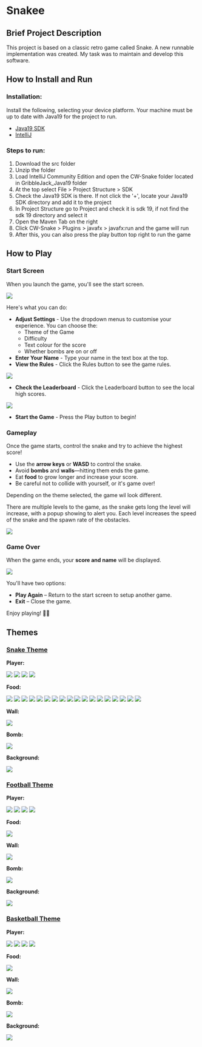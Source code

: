 
# Snakee

## Brief Project Description
This project is based on a classic retro game called Snake. A new runnable implementation was created. My task was to maintain and develop this software.
  

## How to Install and Run

### Installation:
Install the following, selecting your device platform. Your machine must be up to date with Java19 for the project to run.
- [Java19 SDK](https://www.oracle.com/uk/java/technologies/downloads/#jdk19)
- [IntelliJ](https://www.jetbrains.com/idea/download/#section=windows)

### Steps to run:
1. Download the src folder
2. Unzip the folder
3. Load IntelliJ Community Edition and open the CW-Snake folder located in GribbleJack_Java19 folder
4. At the top select File > Project Structure > SDK 
5. Check the Java19 SDK is there. If not click the '+', locate your Java19 SDK directory and add it to the project
6. In Project Structure go to Project and check it is sdk 19, if not find the sdk 19 directory and select it
7. Open the Maven Tab on the right
8. Click CW-Snake > Plugins > javafx > javafx:run and the game will run
9. After this, you can also press the play button top right to run the game

  

## How to Play

### Start Screen
When you launch the game, you'll see the start screen. 

![](screenshots/screens/start_screen.png)

Here's what you can do:
- **Adjust Settings** - Use the dropdown menus to customise your experience. You can choose the:
    - Theme of the Game
    - Difficulty
    - Text colour for the score
    - Whether bombs are on or off
- **Enter Your Name** - Type your name in the text box at the top.
- **View the Rules** - Click the Rules button to see the game rules. 

![](screenshots/screens/rules_screen.png)


- **Check the Leaderboard** - Click the Leaderboard button to see the local high scores. 

![](screenshots/screens/leaderboard_screen.png)


- **Start the Game** - Press the Play button to begin!




### Gameplay
Once the game starts, control the snake and try to achieve the highest score!
- Use the **arrow keys** or **WASD** to control the snake.
- Avoid **bombs** and **walls**—hitting them ends the game.
- Eat **food** to grow longer and increase your score.
- Be careful not to collide with yourself, or it's game over!

Depending on the theme selected, the game wil look different.

There are multiple levels to the game, as the snake gets long the level will increase, with a popup showing to alert you. Each level increases the speed of the snake and the spawn rate of the obstacles.

![](screenshots/screens/play_game_screen.png)


### Game Over
When the game ends, your **score and name** will be displayed.

![](screenshots/screens/end_game_screen.png)

You'll have two options:
- **Play Again** – Return to the start screen to setup another game.
- **Exit** – Close the game.

Enjoy playing! 🚀🐍


## Themes

### [Snake Theme](screenshots/snake)

**Player:**

![](screenshots/snake/snake-body.png)
![](screenshots/snake/snake-body.png) 
![](screenshots/snake/snake-body.png) 
![](screenshots/snake/snake-head-right.png) 

**Food:**

![](screenshots/snake/food-apple.png)
![](screenshots/snake/food-banana.png)
![](screenshots/snake/food-blueberry.png)
![](screenshots/snake/food-cherry.png)
![](screenshots/snake/food-durian.png)
![](screenshots/snake/food-grape.png)
![](screenshots/snake/food-grapefruit.png)
![](screenshots/snake/food-kiwi.png)
![](screenshots/snake/food-lemon.png)
![](screenshots/snake/food-litchi.png)
![](screenshots/snake/food-mango.png)
![](screenshots/snake/food-orange.png)
![](screenshots/snake/food-peach.png)
![](screenshots/snake/food-pear.png)
![](screenshots/snake/food-pineapple.png)
![](screenshots/snake/food-pitaya.png)
![](screenshots/snake/food-strawberry.png)
![](screenshots/snake/food-watermelon.png)

**Wall:**

![](screenshots/snake/brick-clipart-briks-10.png)

**Bomb:**

![](screenshots/snake/skull_bomb.png)


**Background:**

![](screenshots/snake/UI-background.png)



### [Football Theme](screenshots/football)

**Player:**

![](screenshots/football/ArgShirt.png)
![](screenshots/football/ArgShirt.png)
![](screenshots/football/ArgShirt.png)
![](screenshots/football/head.png)


**Food:**

![](screenshots/football/Football.png)


**Wall:**

![](screenshots/football/yellowcard.png)


**Bomb:**

![](screenshots/football/redcard.png)


**Background:**

![](screenshots/football/footballpitch.png)



### [Basketball Theme](screenshots/basketball)

**Player:**

![](screenshots/basketball/lebroncavsjersey.png)
![](screenshots/basketball/lebroncavsjersey.png)
![](screenshots/basketball/lebroncavsjersey.png)
![](screenshots/basketball/LeBron.png)


**Food:**

![](screenshots/basketball/Basketball.png)


**Wall:**

![](screenshots/basketball/lebroninjured.png)


**Bomb:**

![](screenshots/basketball/MichaelJordan.png)


**Background:**

![](il_680x540.588590119_ftm2.jpg)
